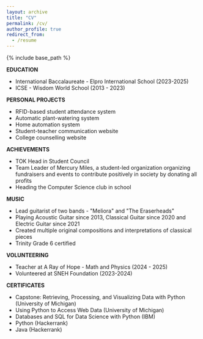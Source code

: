 ```yaml
---
layout: archive
title: "CV"
permalink: /cv/
author_profile: true
redirect_from:
  - /resume
---
```


{% include base_path %}

**EDUCATION**
* International Baccalaureate - Elpro International School (2023-2025)
* ICSE - Wisdom World School (2013 - 2023)

**PERSONAL PROJECTS**
* RFID-based student attendance system
* Automatic plant-watering system
* Home automation system
* Student-teacher communication website
* College counselling website

**ACHIEVEMENTS**
* TOK Head in Student Council
* Team Leader of Mercury Miles, a student-led organization organizing fundraisers and events to contribute positively in society by donating all
  profits
* Heading the Computer Science club in school

**MUSIC**
* Lead guitarist of two bands - "Meliora" and "The Eraserheads"
* Playing Acoustic Guitar since 2013, Classical Guitar since 2020 and Electric Guitar since 2021
* Created multiple original compositions and interpretations of classical pieces
* Trinity Grade 6 certified
  
**VOLUNTEERING**
* Teacher at A Ray of Hope - Math and Physics (2024 - 2025)
* Volunteered at SNEH Foundation (2023-2024)

**CERTIFICATES**
* Capstone: Retrieving, Processing, and Visualizing Data with Python (University of Michigan)
* Using Python to Access Web Data (University of Michigan)
* Databases and SQL for Data Science with Python (IBM)
* Python (Hackerrank)
* Java (Hackerrank)
